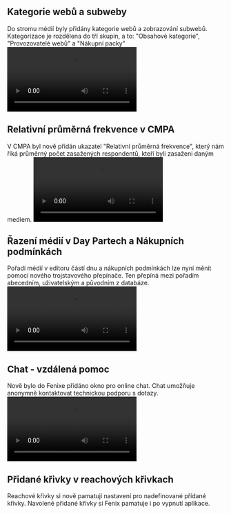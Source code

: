 ﻿---
categories: [fenix]
layout: fenix
---
## Kategorie webů a subweby
Do stromu médií byly přidány kategorie webů a zobrazování subwebů.
Kategorizace je rozdělena do tří skupin, a to: "Obsahové kategorie", "Provozovatelé webů" a "Nákupní packy"
<video src="{{site.url}}/data/kategorie.mp4" type="video/mp4" controls></video>

## Relativní průměrná frekvence v CMPA
V CMPA byl nově přidán ukazatel "Relativní průměrná frekvence", který nám říká průměrný počet zasažených respondentů, 
kteří byli zasaženi daným mediem.
<video src="{{site.url}}/data/Rel_frekvece.mp4" type="video/mp4" controls></video>

## Řazení médií v Day Partech a Nákupních podmínkách
Pořadí médií v editoru částí dnu a nákupních podmínkách lze nyní měnit pomocí nového trojstavového přepínače. 
Ten přepíná mezi pořadím abecedním, uživatelským a původním z databáze.
<video src="{{site.url}}/data/razeni.mp4" type="video/mp4" controls></video>

## Chat - vzdálená pomoc
Nově bylo do Fenixe přidáno okno pro online chat. Chat umožňuje anonymně kontaktovat technickou podporu s dotazy.
<video src="{{site.url}}/data/chat.mp4" type="video/mp4" controls></video>

## Přidané křivky v reachových křivkach
Reachové křivky si nově pamatují nastavení pro nadefinované přídané křivky. Navolené přidané křivky si Fenix pamatuje i po vypnutí aplikace.
